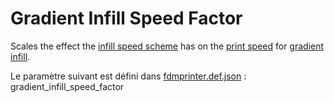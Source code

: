 # Gradient Infill Speed Factor

Scales the effect the [infill speed scheme](gradient_infill_speed_scheme.md) has on the [print speed](../speed/speed_print.md) for [gradient infill](gradient_infill_type.md).

Le paramètre suivant est défini dans [fdmprinter.def.json](https://github.com/smartavionics/Cura/blob/mb-master/resources/definitions/fdmprinter.def.json) : gradient_infill_speed_factor